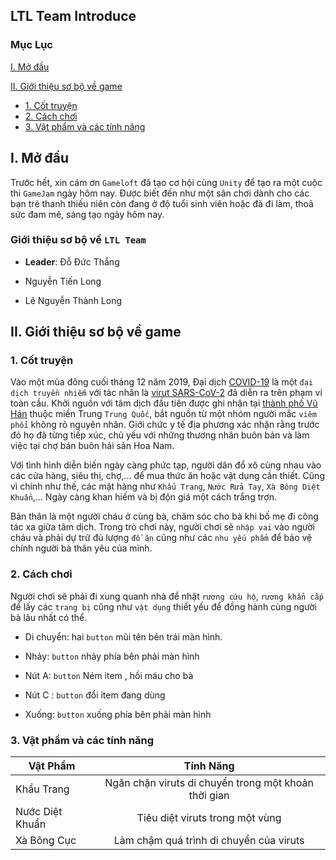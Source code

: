 ## LTL Team Introduce 

### Mục Lục

[I. Mở đầu](#Modau)

[II. Giới thiệu sơ bộ về game](#gioithieugame)
- [1. Cốt truyện](#cottruyen)
- [2. Cách chơi](#cachchoi)
- [3. Vật phẩm và các tính năng](#item)

<a name="Modau"></a>
## I. Mở đầu

Trước hết, xin cám ơn `Gameloft` đã tạo cơ hội cùng `Unity` để tạo ra một cuộc thi `GameJam` ngày hôm nay. Được biết đến như một sân chơi dành cho các bạn trẻ thanh thiếu niên còn đang ở độ tuổi sinh viên hoặc đã đi làm, thoả sức đam mê, sáng tạo ngày hôm nay. 

### Giới thiệu sơ bộ về `LTL Team`

- **Leader**: Đỗ Đức Thắng

- Nguyễn Tiến Long

- Lê Nguyễn Thành Long

<a name="gioithieugame"></a>
## II. Giới thiệu sơ bộ về game

<a name="cottruyen"></a>
### 1. Cốt truyện

Vào một mùa đông cuối tháng 12 năm 2019, Đại dịch [COVID-19](https://covid19.who.int/) là một `đại dịch truyền nhiễm` với tác nhân là [virut SARS-CoV-2](https://bit.ly/3nocdxe) đã diễn ra trên phạm vi toàn cầu. Khởi nguồn với tâm dịch đầu tiên được ghi nhận tại [thành phố Vũ Hán](https://bit.ly/39kAajM) thuộc miền Trung `Trung Quốc`, bắt nguồn từ một nhóm người mắc `viêm phổi` không rõ nguyên nhân. Giới chức y tế địa phương xác nhận rằng trước đó họ đã từng tiếp xúc, chủ yếu với những thương nhân buôn bán và làm việc tại chợ bán buôn hải sản Hoa Nam.

Với tình hình diễn biến ngày càng phức tạp, người dân đổ xô cùng nhau vào các cửa hàng, siêu thị, chợ,... để mua thức ăn hoặc vật dụng cần thiết. Cũng vì chính như thế, các mặt hàng như `Khẩu Trang`, `Nước Rửa Tay`, `Xà Bông Diệt Khuẩn`,... Ngày càng khan hiếm và bị độn giá một cách trắng trợn.

Bản thân là một người cháu ở cùng bà, chăm sóc cho bà khi bố mẹ đi công tác xa giữa tâm dịch. Trong trò chơi này, người chơi sẽ `nhập vai` vào người cháu và phải dự trữ đủ lượng `đồ ăn` cũng như các `nhu yếu phẩm` để bảo vệ chính người bà thân yêu của mình. 

<a name="cachchoi"></a>
### 2. Cách chơi

Người chơi sẽ phải đi xung quanh nhà để nhặt `rương cứu hộ`, `rương khẩn cấp` để lấy các `trang bị` cũng như `vật dụng` thiết yếu để đồng hành cùng người bà lâu nhất có thể.

- Di chuyển: hai `button` mũi tên bên trái màn hình.

- Nhảy: `button` nhảy phía bên phải màn hình

- Nút A: `button` Ném item , hồi máu cho bà

- Nút C : `button` đổi item đang dùng

- Xuống: `button` xuống phía bên phải màn hình


<a name="item"></a>
### 3. Vật phẩm và các tính năng

| Vật Phẩm        | Tính Năng                                                |
| -------------   |:-------------:|
| Khẩu Trang      | Ngăn chặn viruts di chuyển trong một khoản thời gian     |
| Nước Diệt Khuẩn | Tiêu diệt viruts trong một vùng                          |
| Xà Bông Cục     | Làm chậm quá trình di chuyển của viruts                  |

